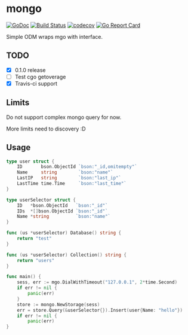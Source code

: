 # mongo

[![GoDoc](http://img.shields.io/badge/godoc-reference-5272B4.svg?style=flat-square)](https://godoc.org/github.com/yeeuu/mongo)
[![Build Status](https://travis-ci.org/yeeuu/mongo.svg?branch=master)](https://travis-ci.org/yeeuu/mongo)
[![codecov](https://codecov.io/gh/yeeuu/mongo/branch/master/graph/badge.svg)](https://codecov.io/gh/yeeuu/mongo)
[![Go Report Card](https://goreportcard.com/badge/github.com/yeeuu/mongo)](https://goreportcard.com/report/github.com/yeeuu/mongo)


Simple ODM wraps mgo with interface.

## TODO
 - [x] 0.1.0 release
 - [ ] Test cgo getoverage
 - [x] Travis-ci support

## Limits

Do not support complex mongo query for now.

More limits need to discovery :D

## Usage

```go
type user struct {
	ID       bson.ObjectId `bson:"_id,omitempty"`
	Name     string        `bson:"name"`
	LastIP   string        `bson:"last_ip"`
	LastTime time.Time     `bson:"last_time"`
}

type userSelector struct {
	ID   *bson.ObjectId   `bson:"_id"`
	IDs  *[]bson.ObjectId `bson:"_id"`
	Name *string          `bson:"name"`
}

func (us *userSelector) Database() string {
	return "test"
}

func (us *userSelector) Collection() string {
	return "users"
}

func main() {
	sess, err := mgo.DialWithTimeout("127.0.0.1", 2*time.Second)
	if err != nil {
		panic(err)
	}
	store := mongo.NewStorage(sess)
	err = store.Query(&userSelector{}).Insert(user{Name: "hello"})
	if err != nil {
		panic(err)
}
```
